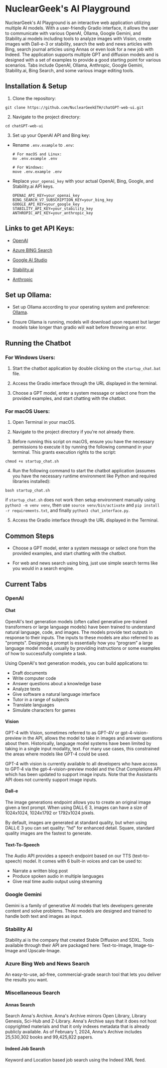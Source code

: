 # NuclearGeek's AI Playground

NuclearGeek's AI Playground is an interactive web application utilizing multiple AI models. With a user-friendly Gradio interface, it allows the user to communicate with various OpenAI, Ollama, Google Gemini, and Stability.ai models including tools to analyze images with Vision, create images with Dall-e-3 or stability, search the web and news articles with Bing, search journal articles using Annas or even look for a new job with Indeed. The application supports multiple GPT and diffusion models and is designed with a set of examples to provide a good starting point for various scenarios. Tabs include OpenAI, Ollama, Anthropic, Google Gemini, Stability.ai, Bing Search, and some various image editing tools.

## Installation & Setup

1. Clone the repository:

```
git clone https://github.com/NuclearGeekETH/chatGPT-web-ui.git
```

2. Navigate to the project directory:

```
cd chatGPT-web-ui
```

3. Set up your OpenAI API and Bing key:

- Rename `.env.example` to `.env`:

  ```
  # For macOS and Linux:
  mv .env.example .env

  # For Windows:
  move .env.example .env
  ```
- Replace `your_openai_key` with your actual OpenAI, Bing, Google, and Stability.ai API keys.
  ```
  OPENAI_API_KEY=your_openai_key
  BING_SEARCH_V7_SUBSCRIPTION_KEY=your_bing_key
  GOOGLE_API_KEY=your_google_key
  STABILITY_API_KEY=your_stability_key
  ANTHROPIC_API_KEY=your_anthropic_key
  ```

## Links to get API Keys:

  - [OpenAI](https://platform.openai.com/docs/quickstart?context=python)

  - [Azure BING Search](https://azure.microsoft.com/en-us/pricing/details/cognitive-services/search-api/)

  - [Google AI Studio](https://aistudio.google.com/app/apikey)

  - [Stability.ai](https://platform.stability.ai/)

  - [Anthropic](https://www.anthropic.com/api)

## Set up Ollama:

  - Set up Ollama according to your operating system and preference: [Ollama](https://ollama.com/).

  - Ensure Ollama is running, models will download upon request but larger models take longer than gradio will wait before throwing an error.


## Running the Chatbot

### For Windows Users:

1. Start the chatbot application by double clicking on the `startup_chat.bat` file.

2. Access the Gradio interface through the URL displayed in the terminal.

3. Choose a GPT model, enter a system message or select one from the provided examples, and start chatting with the chatbot.

### For macOS Users:

1. Open Terminal in your macOS.

2. Navigate to the project directory if you're not already there.

3. Before running this script on macOS, ensure you have the necessary permissions to execute it by running the following command in your terminal. This grants execution rights to the script:
  ```
  chmod +x startup_chat.sh
  ```

4. Run the following command to start the chatbot application (assumes you have the necessary runtime environment like Python and required libraries installed):

  ```
  bash startup_chat.sh
  ```

  if `startup_chat.sh` does not work then setup environment manually using `python3 -m venv venv`, then use `source venv/bin/activate` and `pip install -r requirements.txt`, and finally `python3 chat_interface.py`.

5. Access the Gradio interface through the URL displayed in the Terminal.

## Common Steps

  - Choose a GPT model, enter a system message or select one from the provided examples, and start chatting with the chatbot.

  - For web and news search using bing, just use simple search terms like you would in a search engine.

##  Current Tabs

### OpenAI

#### Chat

OpenAI's text generation models (often called generative pre-trained transformers or large language models) have been trained to understand natural language, code, and images. The models provide text outputs in response to their inputs. The inputs to these models are also referred to as "prompts". Designing a prompt is essentially how you “program” a large language model model, usually by providing instructions or some examples of how to successfully complete a task.

Using OpenAI's text generation models, you can build applications to:

  - Draft documents
  - Write computer code
  - Answer questions about a knowledge base
  - Analyze texts
  - Give software a natural language interface
  - Tutor in a range of subjects
  - Translate languages
  - Simulate characters for games

#### Vision

GPT-4 with Vision, sometimes referred to as GPT-4V or gpt-4-vision-preview in the API, allows the model to take in images and answer questions about them. Historically, language model systems have been limited by taking in a single input modality, text. For many use cases, this constrained the areas where models like GPT-4 could be used.

GPT-4 with vision is currently available to all developers who have access to GPT-4 via the gpt-4-vision-preview model and the Chat Completions API which has been updated to support image inputs. Note that the Assistants API does not currently support image inputs.

#### Dall-e

The image generations endpoint allows you to create an original image given a text prompt. When using DALL·E 3, images can have a size of 1024x1024, 1024x1792 or 1792x1024 pixels.

By default, images are generated at standard quality, but when using DALL·E 3 you can set quality: "hd" for enhanced detail. Square, standard quality images are the fastest to generate.

#### Text-To-Speech

The Audio API provides a speech endpoint based on our TTS (text-to-speech) model. It comes with 6 built-in voices and can be used to:

  - Narrate a written blog post
  - Produce spoken audio in multiple languages
  - Give real time audio output using streaming

### Google Gemini

Gemini is a family of generative AI models that lets developers generate content and solve problems. These models are designed and trained to handle both text and images as input.

### Stability AI

Stability.ai is the company that created Stable Diffusion and SDXL. Tools available through their API are packaged here: Text-to-Image, Image-to-Image and Upscale-Image.

### Azure Bing Web and News Search

An easy-to-use, ad-free, commercial-grade search tool that lets you deliver the results you want.

### Miscellaneous Search

#### Annas Search

Search Anna's Archive. Anna's Archive mirrors Open Library, Library Genesis, Sci-Hub and Z-Library. Anna's Archive says that it does not host copyrighted materials and that it only indexes metadata that is already publicly available. As of February 1, 2024, Anna's Archive includes 25,530,302 books and 99,425,822 papers.

#### Indeed Job Search

Keyword and Location based job search using the Indeed XML feed.






